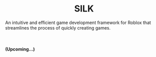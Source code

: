 <div align="center">
  <h1>SILK</h1>
</div>

An intuitive and efficient game development framework for Roblox that streamlines the process of quickly creating games.

<br>

#### (Upcoming...)